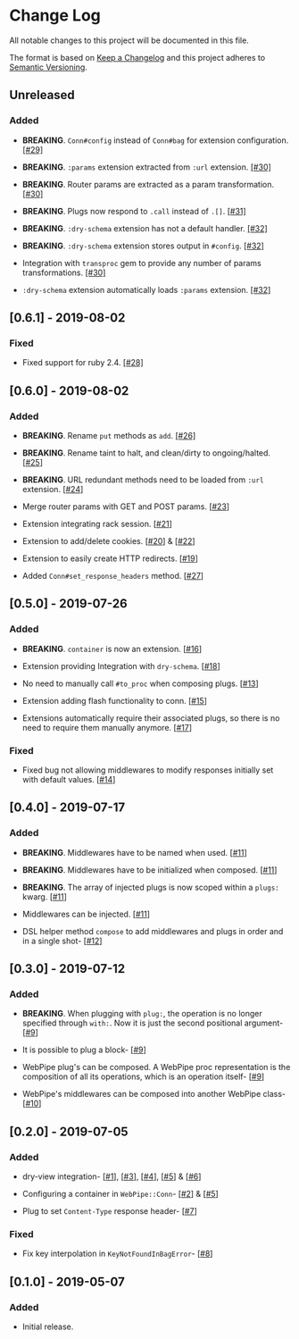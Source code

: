 # Change Log
All notable changes to this project will be documented in this file.

The format is based on [Keep a Changelog](http://keepachangelog.com/)
and this project adheres to [Semantic Versioning](http://semver.org/).

## Unreleased
### Added
- **BREAKING**. `Conn#config` instead of `Conn#bag` for extension configuration.
  [[#29]](https://github.com/waiting-for-dev/web_pipe/pull/29)
  
- **BREAKING**. `:params` extension extracted from `:url` extension.
  [[#30]](https://github.com/waiting-for-dev/web_pipe/pull/30)
  
- **BREAKING**. Router params are extracted as a param transformation.
  [[#30]](https://github.com/waiting-for-dev/web_pipe/pull/30)
  
- **BREAKING**. Plugs now respond to `.call` instead of `.[]`.
  [[#31]](https://github.com/waiting-for-dev/web_pipe/pull/31)
  
- **BREAKING**. `:dry-schema` extension has not a default handler.
  [[#32]](https://github.com/waiting-for-dev/web_pipe/pull/32)
  
- **BREAKING**. `:dry-schema` extension stores output in `#config`.
  [[#32]](https://github.com/waiting-for-dev/web_pipe/pull/32)
  
- Integration with `transproc` gem to provide any number of params
  transformations.
  [[#30]](https://github.com/waiting-for-dev/web_pipe/pull/30)
  
- `:dry-schema` extension automatically loads `:params` extension.
  [[#32]](https://github.com/waiting-for-dev/web_pipe/pull/32)

## [0.6.1] - 2019-08-02
### Fixed
- Fixed support for ruby 2.4.
  [[#28]](https://github.com/waiting-for-dev/web_pipe/pull/28)

## [0.6.0] - 2019-08-02
### Added
- **BREAKING**. Rename `put` methods as `add`.
  [[#26]](https://github.com/waiting-for-dev/web_pipe/pull/26)

- **BREAKING**. Rename taint to halt, and clean/dirty to ongoing/halted.
  [[#25](https://github.com/waiting-for-dev/web_pipe/pull/25)]

- **BREAKING**. URL redundant methods need to be loaded from `:url` extension.
  [[#24](https://github.com/waiting-for-dev/web_pipe/pull/24)]

- Merge router params with GET and POST params.
  [[#23](https://github.com/waiting-for-dev/web_pipe/pull/23)]

- Extension integrating rack session.
  [[#21](https://github.com/waiting-for-dev/web_pipe/pull/21)]

- Extension to add/delete cookies.
  [[#20](https://github.com/waiting-for-dev/web_pipe/pull/20)] &
  [[#22](https://github.com/waiting-for-dev/web_pipe/pull/22)]

- Extension to easily create HTTP redirects.
  [[#19](https://github.com/waiting-for-dev/web_pipe/pull/19)]

- Added `Conn#set_response_headers` method.
  [[#27](https://github.com/waiting-for-dev/web_pipe/pull/27)]


## [0.5.0] - 2019-07-26
### Added
- **BREAKING**. `container` is now an extension.
  [[#16](https://github.com/waiting-for-dev/web_pipe/pull/16)]

- Extension providing Integration with `dry-schema`.
  [[#18](https://github.com/waiting-for-dev/web_pipe/pull/18)]

- No need to manually call `#to_proc` when composing plugs.
  [[#13](https://github.com/waiting-for-dev/web_pipe/pull/13)]

- Extension adding flash functionality to conn.
  [[#15](https://github.com/waiting-for-dev/web_pipe/pull/15)]

- Extensions automatically require their associated plugs, so there is no need
  to require them manually anymore.
  [[#17](https://github.com/waiting-for-dev/web_pipe/pull/17)]

### Fixed
- Fixed bug not allowing middlewares to modify responses initially set with
  default values.
  [[#14](https://github.com/waiting-for-dev/web_pipe/pull/14)]


## [0.4.0] - 2019-07-17
### Added
- **BREAKING**. Middlewares have to be named when used.
  [[#11](https://github.com/waiting-for-dev/web_pipe/pull/11)]

- **BREAKING**. Middlewares have to be initialized when composed.
  [[#11](https://github.com/waiting-for-dev/web_pipe/pull/11)]

- **BREAKING**. The array of injected plugs is now scoped within a `plugs:`
  kwarg.
  [[#11](https://github.com/waiting-for-dev/web_pipe/pull/11)]

- Middlewares can be injected.
  [[#11](https://github.com/waiting-for-dev/web_pipe/pull/11)]

- DSL helper method `compose` to add middlewares and plugs in order and in a
  single shot-
  [[#12](https://github.com/waiting-for-dev/web_pipe/pull/11)]


## [0.3.0] - 2019-07-12
### Added
- **BREAKING**. When plugging with `plug:`, the operation is no longer
  specified through `with:`. Now it is just the second positional argument-
  [[#9](https://github.com/waiting-for-dev/web_pipe/pull/9)]

- It is possible to plug a block-
  [[#9](https://github.com/waiting-for-dev/web_pipe/pull/9)]

- WebPipe plug's can be composed. A WebPipe proc representation is the
  composition of all its operations, which is an operation itself-
  [[#9](https://github.com/waiting-for-dev/web_pipe/pull/9)]

- WebPipe's middlewares can be composed into another WebPipe class-
  [[#10](https://github.com/waiting-for-dev/web_pipe/pull/10)]


## [0.2.0] - 2019-07-05
### Added
- dry-view integration-
  [[#1](https://github.com/waiting-for-dev/web_pipe/pull/1)],
  [[#3](https://github.com/waiting-for-dev/web_pipe/pull/3)],
  [[#4](https://github.com/waiting-for-dev/web_pipe/pull/4)],
  [[#5](https://github.com/waiting-for-dev/web_pipe/pull/5)] &
  [[#6](https://github.com/waiting-for-dev/web_pipe/pull/6)]

- Configuring a container in `WebPipe::Conn`-
  [[#2](https://github.com/waiting-for-dev/web_pipe/pull/2)] &
  [[#5](https://github.com/waiting-for-dev/web_pipe/pull/5)]

- Plug to set `Content-Type` response header-
  [[#7](https://github.com/waiting-for-dev/web_pipe/pull/7)]

### Fixed
- Fix key interpolation in `KeyNotFoundInBagError`-
  [[#8](https://github.com/waiting-for-dev/web_pipe/pull/8)]

## [0.1.0] - 2019-05-07
### Added
- Initial release.

